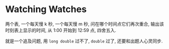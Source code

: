 # Watching Watches

两个表, 一个每天慢 k 秒, 一个每天慢 m 秒, 问在哪个时间点它们再次重合, 输出该时刻表上显示的时间, 从 1:00 开始到 12:59 点, 四舍五入.

就是一个追及问题, 用 `long double` 过不了, `double` 过了, 还要和出题人心灵同步.
